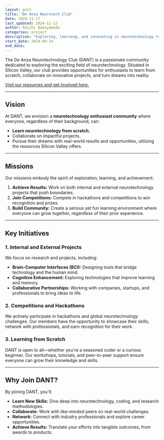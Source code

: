 ```yaml
---
layout: post
title: "De Anza Neurotech Club"
date: 2024-11-17
last_updated: 2024-11-22
author: Koichi Nakayamada
categories: project
description: "Exploring, learning, and innovating in neurotechnology together."
start_date: 2024-09-24
end_date: 
---
```


The De Anza Neurotechnology Club (DANT) is a passionate community dedicated to exploring the exciting field of neurotechnology. Situated in Silicon Valley, our club provides opportunities for enthusiasts to learn from scratch, collaborate on innovative projects, and turn dreams into reality.

[Visit our resources and get involved here.](https://linktr.ee/deanzaneurotech)

---

## Vision

At DANT, we envision a **neurotechnology enthusiast community** where everyone, regardless of their background, can:

- **Learn neurotechnology from scratch.**
- Collaborate on impactful projects.
- Pursue their dreams with real-world results and opportunities, utilizing the resources Silicon Valley offers.

---

## Missions

Our missions embody the spirit of exploration, learning, and achievement:

1. **Achieve Results:** Work on both internal and external neurotechnology projects that push boundaries.
2. **Join Competitions:** Compete in hackathons and competitions to win recognition and prizes.
3. **Build Community:** Create a serious yet fun learning environment where everyone can grow together, regardless of their prior experience.

---

## Key Initiatives

### 1. **Internal and External Projects**
We focus on research and projects, including:
- **Brain-Computer Interfaces (BCI):** Designing tools that bridge technology and the human mind.
- **Cognitive Enhancement:** Exploring technologies that improve learning and memory.
- **Collaborative Partnerships:** Working with companies, startups, and professionals to bring ideas to life.

### 2. **Competitions and Hackathons**
We actively participate in hackathons and global neurotechnology challenges. Our members have the opportunity to showcase their skills, network with professionals, and earn recognition for their work.

### 3. **Learning from Scratch**
DANT is open to all—whether you're a seasoned coder or a curious beginner. Our workshops, tutorials, and peer-to-peer support ensure everyone can grow their knowledge and skills.

---

## Why Join DANT?

By joining DANT, you'll:
- **Learn New Skills:** Dive deep into neurotechnology, coding, and research methodologies.
- **Collaborate:** Work with like-minded peers on real-world challenges.
- **Network:** Connect with industry professionals and explore career opportunities.
- **Achieve Results:** Translate your efforts into tangible outcomes, from awards to products.

